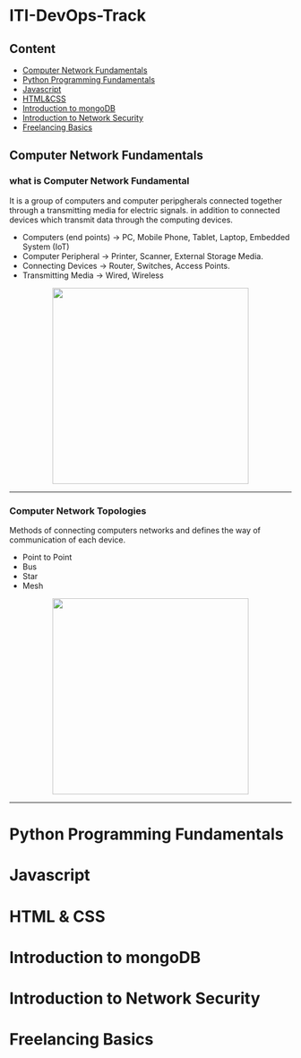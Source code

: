 # ITI-DevOps-Track

## Content
* [Computer Network Fundamentals](#Computer-Network-Fundamentals)
* [Python Programming Fundamentals](#Python-Programming-Fundamentals)
* [Javascript](#Javascript)
* [HTML&CSS](#HTML-&-CSS)
* [Introduction to mongoDB](#Introduction-to-mongoDB)
* [Introduction to Network Security](#Introduction-to-Network-Security)
* [Freelancing Basics](#Freelancing-Basics)


## Computer Network Fundamentals
### what is Computer Network Fundamental
It is a group of computers and computer peripgherals connected together through a transmitting media for electric signals. in addition to connected devices which transmit data through the computing devices.
* Computers (end points) -> PC, Mobile Phone, Tablet, Laptop, Embedded System (IoT)
* Computer Peripheral -> Printer, Scanner, External Storage Media.
* Connecting Devices -> Router, Switches, Access Points.
* Transmitting Media -> Wired, Wireless

<div align='center'>
<img height="350px" src="https://user-images.githubusercontent.com/38363762/165048142-143e7477-5129-42a4-a0dd-3a7ce4a87751.png">
</div>
<hr/>

### Computer Network Topologies
Methods of connecting computers networks and defines the way of communication of each device.
* Point to Point
* Bus
* Star
* Mesh




<div align='center'>
<img height="350px" src="https://user-images.githubusercontent.com/38363762/165064968-629816b4-2f65-4b2c-b975-c39397bee5b0.jpg">
</div>
<hr/>

###
   
# Python Programming Fundamentals

# Javascript

# HTML & CSS

# Introduction to mongoDB

# Introduction to Network Security

# Freelancing Basics
